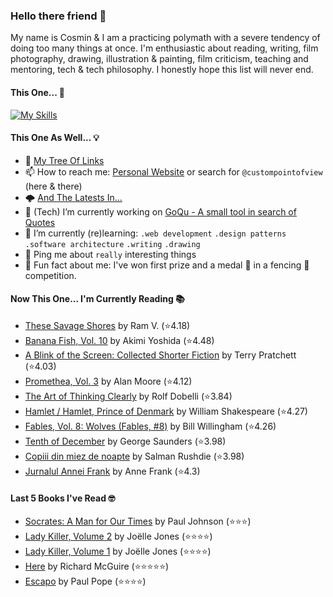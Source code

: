 ### Hello there friend 👋

My name is Cosmin & I am a practicing polymath with a severe tendency of doing too many things at once.
I'm enthusiastic about reading, writing, film photography, drawing, illustration & painting, film criticism, teaching and mentoring, tech & tech philosophy.
I honestly hope this list will never end.

#### This One... 🧠
[![My Skills](https://skillicons.dev/icons?i=linux,html,css,tailwind,js,ts,nextjs,gatsby,nodejs,react,go,py,dart,flutter,figma,webpack,electron,rabbitmq,raspberrypi,jenkins,netlify,ansible,aws,azure,gcp,mongodb,redis,sqlite,bash,powershell,docker,git,vscode&perline=15)](https://skillicons.dev)

#### This One As Well... 💡
- 🌲 [My Tree Of Links](https://linktr.ee/custompointofview)
- 📫 How to reach me: [Personal Website](https://custompointofview.com/) or search for `@custompointofview` (here & there)
- 🌩️ [And The Latests In...](https://custompointofview.com/latests)
- 🔭 (Tech) I’m currently working on [GoQu - A small tool in search of Quotes](https://github.com/custompointofview/goqu)
- 🌱 I’m currently (re)learning: `.web development` `.design patterns` `.software architecture` `.writing` `.drawing` 
- 💬 Ping me about `really` interesting things
- 🐡 Fun fact about me: I've won first prize and a medal 🥇 in a fencing 🤺 competition.

#### Now This One... I'm Currently Reading 📚
<!-- GOODREADS-LIST:START -->
- [These Savage Shores](https://www.goodreads.com/review/show/5829922223?utm_medium=api&utm_source=rss) by Ram V. (⭐️4.18)
- [Banana Fish, Vol. 10](https://www.goodreads.com/review/show/4602429210?utm_medium=api&utm_source=rss) by Akimi Yoshida (⭐️4.48)
- [A Blink of the Screen: Collected Shorter Fiction](https://www.goodreads.com/review/show/3570112383?utm_medium=api&utm_source=rss) by Terry Pratchett (⭐️4.03)
- [Promethea, Vol. 3](https://www.goodreads.com/review/show/3403029181?utm_medium=api&utm_source=rss) by Alan Moore (⭐️4.12)
- [The Art of Thinking Clearly](https://www.goodreads.com/review/show/3398126985?utm_medium=api&utm_source=rss) by Rolf Dobelli (⭐️3.84)
- [Hamlet / Hamlet, Prince of Denmark](https://www.goodreads.com/review/show/3395531630?utm_medium=api&utm_source=rss) by William Shakespeare (⭐️4.27)
- [Fables, Vol. 8: Wolves (Fables, #8)](https://www.goodreads.com/review/show/3084491891?utm_medium=api&utm_source=rss) by Bill Willingham (⭐️4.26)
- [Tenth of December](https://www.goodreads.com/review/show/3349948960?utm_medium=api&utm_source=rss) by George Saunders (⭐️3.98)
- [Copiii din miez de noapte](https://www.goodreads.com/review/show/2605011709?utm_medium=api&utm_source=rss) by Salman Rushdie (⭐️3.98)
- [Jurnalul Annei Frank](https://www.goodreads.com/review/show/2605011984?utm_medium=api&utm_source=rss) by Anne Frank (⭐️4.3)
<!-- GOODREADS-LIST:END -->

#### Last 5 Books I've Read 🤓
<!-- GOODREADS-READ-LIST:START -->
- [Socrates: A Man for Our Times](https://www.goodreads.com/review/show/5863430070?utm_medium=api&utm_source=rss) by Paul  Johnson (⭐⭐⭐)
- [Lady Killer, Volume 2](https://www.goodreads.com/review/show/5829901975?utm_medium=api&utm_source=rss) by Joëlle Jones (⭐⭐⭐⭐)
- [Lady Killer, Volume 1](https://www.goodreads.com/review/show/5829901757?utm_medium=api&utm_source=rss) by Joëlle Jones (⭐⭐⭐⭐)
- [Here](https://www.goodreads.com/review/show/5824682524?utm_medium=api&utm_source=rss) by Richard McGuire (⭐⭐⭐⭐⭐)
- [Escapo](https://www.goodreads.com/review/show/5824667378?utm_medium=api&utm_source=rss) by Paul Pope (⭐⭐⭐⭐)
<!-- GOODREADS-READ-LIST:END -->

<!-- #### Some Stats 👷 -->
<!--START_SECTION:waka-->
<!--END_SECTION:waka--> 

